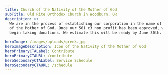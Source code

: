 ```yaml
---
title: Church of the Nativity of the Mother of God
subTitle: Old Rite Orthodox Church in Woodburn, OR
description: >+
  We are in the process of establishing our corporation in the name of Nativity
  of the Mother of God. Once our 501 c3 non profit has been approved, we will
  begin taking donations. We estimate this will be ready by June 30th.

heroImage: /images/uploads/greek.jpg
heroImageDescription: Icon of the Nativity of the Mother of God
heroPrimaryCTALabel: Contribute
heroPrimaryCTAURL: /contribute
heroSecondaryCTALabel: Service Schedule
heroSecondaryCTAURL: /schedule
---
```

